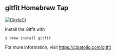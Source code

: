 gitfit Homebrew Tap
-------------------

[![CircleCI](https://circleci.com/gh/cjpatoilo/homebrew-gitfit.svg?style=svg)](https://circleci.com/gh/cjpatoilo/homebrew-gitfit)

Install the Gitfit with

    $ brew install gitfit

For more information, visit https://cjpatoilo.com/gitfit
